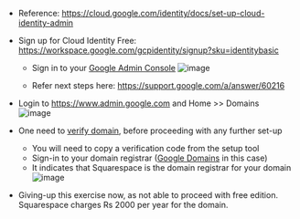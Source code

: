- Reference: https://cloud.google.com/identity/docs/set-up-cloud-identity-admin
- Sign up for Cloud Identity Free: https://workspace.google.com/gcpidentity/signup?sku=identitybasic
  - Sign in to your [Google Admin Console](https://support.google.com/a/answer/182076)
![image](https://github.com/Ajit1279/GCP_Learning/assets/81754034/18529ae4-7167-4fd2-b183-29c9ec7e1a70)

  - Refer next steps here: https://support.google.com/a/answer/60216

- Login to https://www.admin.google.com and Home >> Domains
![image](https://github.com/Ajit1279/GCP_Learning/assets/81754034/7611f84c-fd4e-4f79-8cfd-dcdde2ac3709)
 
- One need to [verify domain](https://cloud.google.com/identity/docs/verify-domain), before proceeding with any further set-up
  - You will need to copy a verification code from the setup tool
  - Sign-in to your domain registrar ([Google Domains](https://domains.google.com/registrar/?internal_linking=true&_gl=1*e0ci2u*_ga*MTE1NzQyMjMwMy4xNzA1NzU2OTkz*_ga_9YWT2H669H*MTcxMDU2ODY1NC4zLjEuMTcxMDU2ODY1NS4wLjAuMA..) in this case)   
  - It indicates that Squarespace is the domain registrar for your domain
![image](https://github.com/Ajit1279/GCP_Learning/assets/81754034/3c31b3a0-e166-4385-b9c8-797a8327d5e2)

- Giving-up this exercise now, as not able to proceed with free edition. Squarespace charges Rs 2000 per year for the domain.  
